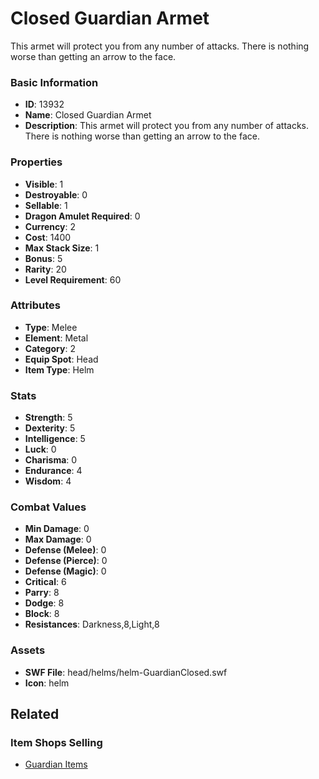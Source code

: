 # Closed Guardian Armet

This armet will protect you from any number of attacks. There is nothing worse than getting an arrow to the face.

### Basic Information

- **ID**: 13932
- **Name**: Closed Guardian Armet
- **Description**: This armet will protect you from any number of attacks. There is nothing worse than getting an arrow to the face.

### Properties

- **Visible**: 1
- **Destroyable**: 0
- **Sellable**: 1
- **Dragon Amulet Required**: 0
- **Currency**: 2
- **Cost**: 1400
- **Max Stack Size**: 1
- **Bonus**: 5
- **Rarity**: 20
- **Level Requirement**: 60

### Attributes

- **Type**: Melee
- **Element**: Metal
- **Category**: 2
- **Equip Spot**: Head
- **Item Type**: Helm

### Stats

- **Strength**: 5
- **Dexterity**: 5
- **Intelligence**: 5
- **Luck**: 0
- **Charisma**: 0
- **Endurance**: 4
- **Wisdom**: 4

### Combat Values

- **Min Damage**: 0
- **Max Damage**: 0
- **Defense (Melee)**: 0
- **Defense (Pierce)**: 0
- **Defense (Magic)**: 0
- **Critical**: 6
- **Parry**: 8
- **Dodge**: 8
- **Block**: 8
- **Resistances**: Darkness,8,Light,8

### Assets

- **SWF File**: head/helms/helm-GuardianClosed.swf
- **Icon**: helm

## Related

### Item Shops Selling

- [Guardian Items](../item-shops/442-guardian-items.md)

